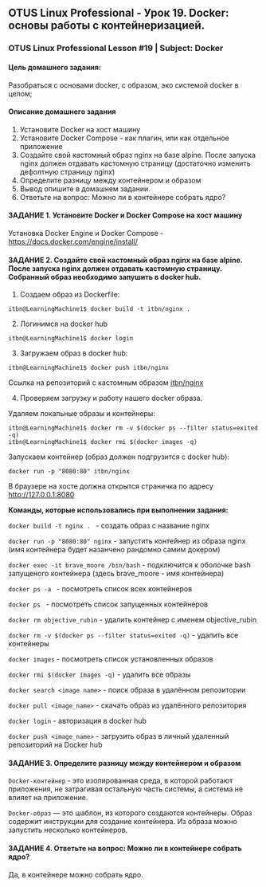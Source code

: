 ## OTUS Linux Professional - Урок 19. Docker: основы работы с контейнеризацией.

### OTUS Linux Professional Lesson #19 | Subject: Docker

#### Цель домашнего задания:
Разобраться с основами docker, с образом, эко системой docker в целом;

#### Описание домашнего задания
1. Установите Docker на хост машину
2. Установите Docker Compose - как плагин, или как отдельное приложение
3. Создайте свой кастомный образ nginx на базе alpine. После запуска nginx должен отдавать кастомную страницу (достаточно изменить дефолтную страницу nginx)
4. Определите разницу между контейнером и образом
5. Вывод опишите в домашнем задании.
6. Ответьте на вопрос: Можно ли в контейнере собрать ядро?

#### ЗАДАНИЕ 1. Установите Docker и Docker Compose на хост машину
Установка Docker Engine и Docker Compose - https://docs.docker.com/engine/install/

#### ЗАДАНИЕ 2. Создайте свой кастомный образ nginx на базе alpine. После запуска nginx должен отдавать кастомную страницу. Собранный образ необходимо запушить в docker hub.

1. Создаем образ из Dockerfile:
```
itbn@LearningMachine1$ docker build -t itbn/nginx .
```
2. Логинимся на docker hub
```
itbn@LearningMachine1$ docker login
```   
3. Загружаем образ в docker hub:
```
itbn@LearningMachine1$ docker push itbn/nginx
```
Ссылка на репозиторий с кастомным образом [itbn/nginx](https://hub.docker.com/repository/docker/itbn/nginx/general)

4. Проверяем загрузку и работу нашего docker образа.

Удаляем локальные образы и контейнеры:
```
itbn@LearningMachine1$ docker rm -v $(docker ps --filter status=exited -q)
itbn@LearningMachine1$ docker rmi $(docker images -q)
```
Запускаем контейнер (образ должен подгрузится с docker hub):
```
docker run -p "8080:80" itbn/nginx
```
В браузере на хосте должна открытся страничка по адресу http://127.0.0.1:8080


__Команды, которые использовались при выполнении задания:__

`docker build -t nginx . ` - создать образ с название nginx

`docker run -p "8080:80" nginx` - запустить контейнер из образа nginx (имя контейнера будет назанчено рандомно самим докером)

`docker exec -it brave_moore /bin/bash` - подключится к оболочке bash запущеного контейнера (здесь brave_moore - имя контейнера)

`docker ps -a ` - посмотреть список всех контейнеров

`docker ps ` - посмотреть список запущенных контейнеров

`docker rm objective_rubin` - удалить контейнер с именем objective_rubin

`docker rm -v $(docker ps --filter status=exited -q)` - удалить все контейнеры

`docker images` - посмотреть список установленных образов

`docker rmi $(docker images -q)` - удалить все образы

`docker search <image name>` - поиск образа в удалённом репозитории

`docker pull <image_name>` - cкачать образ из удалённого репозитория 

`docker login` - авторизация в docker hub 

`docker push <image_name>` - загрузить образ в личный удаленный репозиторий на Docker hub

#### ЗАДАНИЕ 3. Определите разницу между контейнером и образом
`Docker-контейнер` - это изолированная среда, в которой работают приложения, не затрагивая остальную часть системы, а система не влияет на приложение.

`Docker-образ` — это шаблон, из которого создаются контейнеры. Образ содержит инструкции для создание контейнера. Из образа можно запустить несколько контейнеров.

#### ЗАДАНИЕ 4. Ответьте на вопрос: Можно ли в контейнере собрать ядро?

Да, в контейнере можно собрать ядро. 



